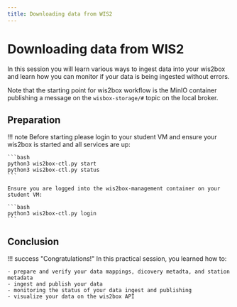 ```yaml
---
title: Downloading data from WIS2
---
```


# Downloading data from WIS2

In this session you will learn various ways to ingest data into your wis2box and learn how you can monitor if your data is being ingested without errors.

Note that the starting point for wis2box workflow is the MinIO container publishing a message on the `wisbox-storage/#` topic on the local broker.

## Preparation

!!! note
    Before starting please login to your student VM and ensure your wis2box is started and all services are up:

    ```bash
    python3 wis2box-ctl.py start
    python3 wis2box-ctl.py status
    ```

    Ensure you are logged into the wis2box-management container on your student VM:

    ```bash
    python3 wis2box-ctl.py login
    ```

## Conclusion

!!! success "Congratulations!"
    In this practical session, you learned how to:

    - prepare and verify your data mappings, dicovery metadta, and station metadata
    - ingest and publish your data
    - monitoring the status of your data ingest and publishing
    - visualize your data on the wis2box API

